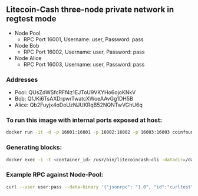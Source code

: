 ## Litecoin-Cash three-node private network in regtest mode

- Node Pool
  - RPC Port 16001, Username: user, Password: pass
- Node Bob
  - RPC Port 16002, Username: user, Password: pass
- Node Alice
  - RPC Port 16003, Username: user, Password: pass

### Addresses

- Pool:  QUsZdWSfcRFf4z1EJToU9VKYHo6ojoKNkV
- Bob:   QfJKi6TsAXDrpwrTwatcXWoeAAvGg1DH5B
- Alice: Qb2Fuyjx4oDoUzNJUKRqB52NQNTwVGhU6q

### To run this image with internal ports exposed at host:

```bash
docker run -it -d -p 16001:16001 -p 16002:16002 -p 16003:16003 coinfoundry/litecoin-cash-private-testnet
```

### Generating blocks:

```bash
docker exec -i -t <container_id> /usr/bin/litecoincash-cli -datadir=/data/node-pool generate 1
```

### Example RPC against Node-Pool:

```bash
curl --user user:pass --data-binary '{"jsonrpc": "1.0", "id":"curltest", "method": "getinfo", "params": [] }' -H 'content-type: application/json;' http://127.0.0.1:16001/
```
